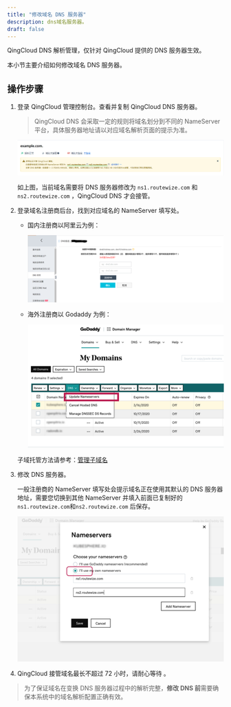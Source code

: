 ```yaml
---
title: "修改域名 DNS 服务器"
description: dns域名服务器。
draft: false
---
```


QingCloud DNS 解析管理，仅针对 QingCloud 提供的 DNS 服务器生效。

本小节主要介绍如何修改域名 DNS 服务器。

## 操作步骤

1. 登录 QingCloud 管理控制台。查看并复制 QingCloud DNS 服务器。

    > QingCloud DNS 会采取一定的规则将域名划分到不同的 NameServer 平台，具体服务器地址请以对应域名解析页面的提示为准。

    ![qingcloud dns](_images/dns_ns_list.png)

    如上图，当前域名需要将 DNS 服务器修改为 `ns1.routewize.com` 和 `ns2.routewize.com` ，QingCloud DNS 才会接管。

2. 登录域名注册商后台，找到对应域名的 NameServer 填写处。

    * 国内注册商以阿里云为例：

        ![阿里云修改DNS](_images/dns_modify_aliyun.png)

    * 海外注册商以 Godaddy 为例：

        ![Godaddy修改NS入口](_images/dns_modify_godaddy_1.png)

   子域托管方法请参考：[管理子域名](subZone)

3. 修改 DNS 服务器。

    一般注册商的 NameServer 填写处会提示域名正在使用其默认的 DNS 服务器地址，需要您切换到其他 NameServer 并填入前面已复制好的 `ns1.routewize.com`和`ns2.routewize.com` 后保存。

    ![Godaddy修改NS](_images/dns_modify_godaddy_2.png)

4. QingCloud 接管域名最长不超过 72 小时，请耐心等待 。

> 为了保证域名在变换 DNS 服务器过程中的解析完整，**修改 DNS 前**需要确保本系统中的域名解析配置正确有效。

